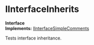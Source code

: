 # IInterfaceInherits

**Interface**  
**Implements:** [IInterfaceSimpleComments](Test.IInterfaceSimpleComments.md)  
  
Tests interface inheritance.  
  
  

